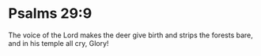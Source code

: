 # Psalms 29:9

The voice of the Lord makes the deer give birth and strips the forests bare, and in his temple all cry, Glory!
